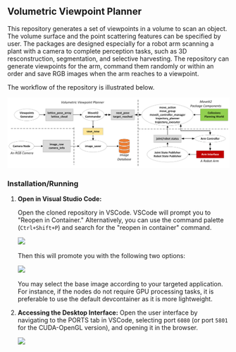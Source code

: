 ## Volumetric Viewpoint Planner

This repository generates a set of viewpoints in a volume to scan an object. The volume surface and the point scattering features can be specified by user. The packages are designed especially for a robot arm scanning a plant with a camera to complete perception tasks, such as 3D resconstruction, segmentation, and selective harvesting. The repository can generate viewpoints for the arm, command them randomly or within an order and save RGB images when the arm reaches to a viewpoint. 

The workflow of the repository is illustrated below.

<img src="docs/Volumetric_Viewpoint_Planner_Github.png" width="800" > 

### Installation/Running

1. **Open in Visual Studio Code:**

   Open the cloned repository in VSCode. VSCode will prompt you to "Reopen in Container." Alternatively, you can use the command palette (`Ctrl+Shift+P`) and search for the "reopen in container" command.

   <img src="https://github.com/LCAS/ros2_pkg_template/assets/47870260/52b26ae9-ffe9-4e7c-afb9-88cee88f870f" width="300">


   Then this will promote you with the following two options:

   <img src="https://github.com/user-attachments/assets/d0885c75-59de-4b5d-a8b7-c38bf02444d4" width="400">


   You may select the base image according to your targeted application. For instance, if the nodes do not require GPU processing tasks, it is preferable to use the default devcontainer as it is more lightweight.

2. **Accessing the Desktop Interface:**
   Open the user interface by navigating to the PORTS tab in VSCode, selecting port `6080` (or port `5801` for the CUDA-OpenGL version), and opening it in the browser.

   <img src="https://github.com/LCAS/ros2_pkg_template/assets/47870260/b61f4c95-453b-4c92-ad66-5133c91abb05" width="400">



